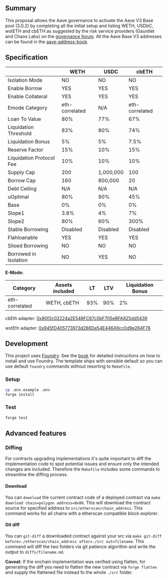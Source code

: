 ## Summary

This proposal allows the Aave governance to activate the Aave V3 Base pool (3.0.2) by completing all the initial setup and listing WETH, USDbC, wstETH and cbETH as suggested by the risk service providers (Gauntlet and Chaos Labs) on the [governance forum](https://governance.aave.com/t/arfc-aave-v3-deployment-on-base/13708/10). All the Aave Base V3 addresses can be found in the [aave-address-book](https://github.com/bgd-labs/aave-address-book/blob/main/src/AaveV3Base.sol).

## Specification

|                          | WETH           | USDC      | cbETH          |
| ------------------------ | -------------- | --------- | -------------- |
| Isolation Mode           | NO             | NO        | NO             |
| Enable Borrow            | YES            | YES       | YES            |
| Enable Collateral        | YES            | YES       | YES            |
| Emode Category           | eth-correlated | N/A       | eth-correlated |
| Loan To Value            | 80%            | 77%       | 67%            |
| Liquidation Threshold    | 83%            | 80%       | 74%            |
| Liquidation Bonus        | 5%             | 5%        | 7.5%           |
| Reserve Factor           | 15%            | 10%       | 15%            |
| Liquidation Protocol Fee | 10%            | 10%       | 10%            |
| Supply Cap               | 200            | 1,000,000 | 100            |
| Borrow Cap               | 160            | 800,000   | 20             |
| Debt Ceiling             | N/A            | N/A       | N/A            |
| uOptimal                 | 80%            | 90%       | 45%            |
| Base                     | 0%             | 0%        | 0%             |
| Slope1                   | 3.8%           | 4%        | 7%             |
| Slope2                   | 80%            | 60%       | 300%           |
| Stable Borrowing         | Disabled       | Disabled  | Disabled       |
| Flahloanable             | YES            | YES       | YES            |
| Siloed Borrowing         | NO             | NO        | NO             |
| Borrowed in Isolation    | NO             | YES       | NO             |

**E-Mode:**

| Category       | Assets included | LT  | LTV | Liquidation Bonus |
| -------------- | --------------- | --- | --- | ----------------- |
| eth-correlated | WETH, cbETH     | 93% | 90% | 2%                |

cbEth adapter: [0x80f2c02224a2E548FC67c0bF705eBFA825dd5439](https://basescan.org/address/0x80f2c02224a2e548fc67c0bf705ebfa825dd5439)

wstEth adapter: [0x945fD405773973d286De54E44649cc0d9e264F78](https://basescan.org/address/0x945fd405773973d286de54e44649cc0d9e264f78)

## Development

This project uses [Foundry](https://getfoundry.sh). See the [book](https://book.getfoundry.sh/getting-started/installation.html) for detailed instructions on how to install and use Foundry.
The template ships with sensible default so you can use default `foundry` commands without resorting to `MakeFile`.

### Setup

```sh
cp .env.example .env
forge install
```

### Test

```sh
forge test
```

## Advanced features

### Diffing

For contracts upgrading implementations it's quite important to diff the implementation code to spot potential issues and ensure only the intended changes are included.
Therefore the `Makefile` includes some commands to streamline the diffing process.

#### Download

You can `download` the current contract code of a deployed contract via `make download chain=polygon address=0x00`. This will download the contract source for specified address to `src/etherscan/chain_address`. This command works for all chains with a etherscan compatible block explorer.

#### Git diff

You can `git-diff` a downloaded contract against your src via `make git-diff before=./etherscan/chain_address after=./src out=filename`. This command will diff the two folders via git patience algorithm and write the output to `diffs/filename.md`.

**Caveat**: If the onchain implementation was verified using flatten, for generating the diff you need to flatten the new contract via `forge flatten` and supply the flattened file instead fo the whole `./src` folder.
